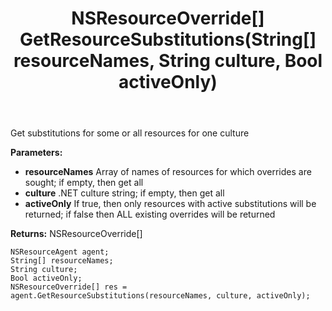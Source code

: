 ﻿---
uid: crmscript_ref_NSResourceAgent_GetResourceSubstitutions
title: NSResourceOverride[] GetResourceSubstitutions(String[] resourceNames, String culture, Bool activeOnly)
intellisense: NSResourceAgent.GetResourceSubstitutions
keywords: NSResourceAgent, GetResourceSubstitutions
so.topic: reference
---

Get substitutions for some or all resources for one culture

**Parameters:**
 - **resourceNames** Array of names of resources for which overrides are sought; if empty, then get all
 - **culture** .NET culture string; if empty, then get all
 - **activeOnly** If true, then only resources with active substitutions will be returned; if false then ALL existing overrides will be returned

**Returns:** NSResourceOverride[]

```crmscript
NSResourceAgent agent;
String[] resourceNames;
String culture;
Bool activeOnly;
NSResourceOverride[] res = agent.GetResourceSubstitutions(resourceNames, culture, activeOnly);
```

